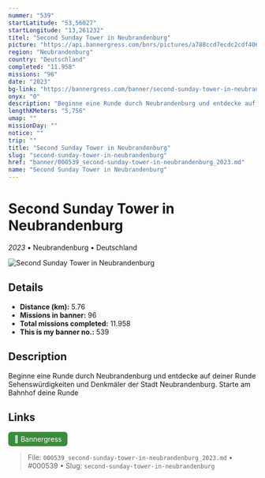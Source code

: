 ```yaml
---
nummer: "539"
startLatitude: "53,56027"
startLongitude: "13,261232"
titel: "Second Sunday Tower in Neubrandenburg"
picture: "https://api.bannergress.com/bnrs/pictures/a788ccd7ecdc2cdf406a7cdbf51c2265"
region: "Neubrandenburg"
country: "Deutschland"
completed: "11.958"
missions: "96"
date: "2023"
bg-link: "https://bannergress.com/banner/second-sunday-tower-in-neubrandenburg-ca2b"
onyx: "0"
description: "Beginne eine Runde durch Neubrandenburg und entdecke auf deiner Runde Sehenswürdigkeiten und Denkmäler der Stadt Neubrandenburg. Starte am Bahnhof deine Runde"
lengthKMeters: "5,756"
umap: ""
missionDay: ""
notice: ""
trip: ""
title: "Second Sunday Tower in Neubrandenburg"
slug: "second-sunday-tower-in-neubrandenburg"
href: "banner/000539_second-sunday-tower-in-neubrandenburg_2023.md"
name: "Second Sunday Tower in Neubrandenburg"
---
```

# Second Sunday Tower in Neubrandenburg

*2023* • Neubrandenburg • Deutschland

![Second Sunday Tower in Neubrandenburg](https://api.bannergress.com/bnrs/pictures/a788ccd7ecdc2cdf406a7cdbf51c2265)



## Details
- **Distance (km):** 5.76
- **Missions in banner:** 96
- **Total missions completed:** 11.958
- **This is my banner no.:** 539



## Description
Beginne eine Runde durch Neubrandenburg und entdecke auf deiner Runde Sehenswürdigkeiten und Denkmäler der Stadt Neubrandenburg. Starte am Bahnhof deine Runde



## Links
<a href="https://bannergress.com/banner/second-sunday-tower-in-neubrandenburg-ca2b" target="_blank" style="display:inline-block;margin-right:8px;padding:6px 12px;background:#3c8b3c;color:#fff;text-decoration:none;border-radius:6px;">🔗 Bannergress</a>



> File: `000539_second-sunday-tower-in-neubrandenburg_2023.md`
> • #000539
> • Slug: `second-sunday-tower-in-neubrandenburg`
